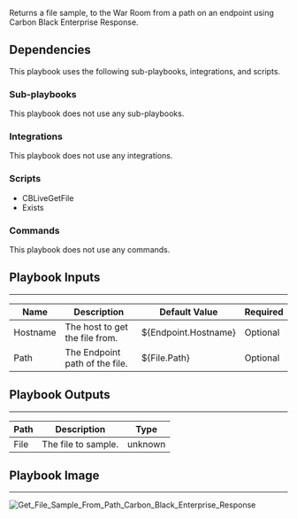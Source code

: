 Returns a file sample, to the War Room from a path on an endpoint using Carbon Black Enterprise Response.

## Dependencies
This playbook uses the following sub-playbooks, integrations, and scripts.

### Sub-playbooks
This playbook does not use any sub-playbooks.

### Integrations
This playbook does not use any integrations.

### Scripts
* CBLiveGetFile
* Exists

### Commands
This playbook does not use any commands.

## Playbook Inputs
---

| **Name** | **Description** | **Default Value** | **Required** |
| --- | --- | --- | --- | 
| Hostname | The host to get the file from. | ${Endpoint.Hostname} |Optional |
| Path | The Endpoint path of the file. | ${File.Path} | Optional |

## Playbook Outputs
---

| **Path** | **Description** | **Type** |
| --- | --- | --- |
| File | The file to sample. | unknown |

## Playbook Image
---
![Get_File_Sample_From_Path_Carbon_Black_Enterprise_Response](../../doc_files/Get_File_Sample_From_Path_Carbon_Black_Enterprise_Response.png)
